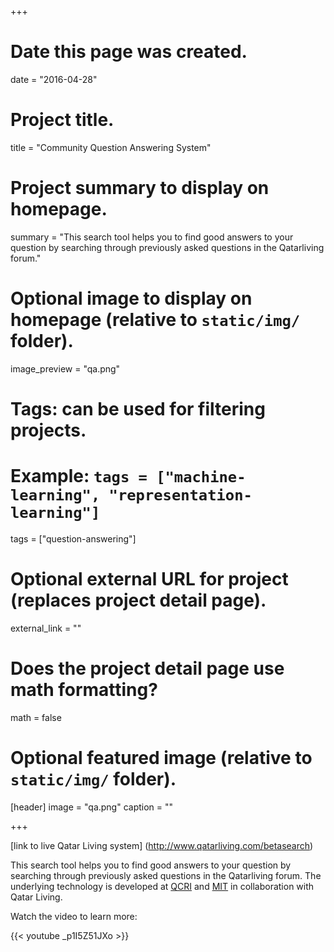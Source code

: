 +++
# Date this page was created.
date = "2016-04-28"

# Project title.
title = "Community Question Answering System"

# Project summary to display on homepage.
summary = "This search tool helps you to find good answers to your question by searching through previously asked questions in the Qatarliving forum."

# Optional image to display on homepage (relative to `static/img/` folder).
image_preview = "qa.png"

# Tags: can be used for filtering projects.
# Example: `tags = ["machine-learning", "representation-learning"]`
tags = ["question-answering"]

# Optional external URL for project (replaces project detail page).
external_link = ""

# Does the project detail page use math formatting?
math = false

# Optional featured image (relative to `static/img/` folder).
[header]
image = "qa.png"
caption = ""

+++

[link to live Qatar Living system] (http://www.qatarliving.com/betasearch)


This search tool helps you to find good answers to your question by searching through previously asked questions in the Qatarliving forum. The underlying technology is developed at [QCRI](http://qcri.org.qa/) and [MIT](http://web.mit.edu/) in collaboration with Qatar Living. 

Watch the video to learn more:

{{< youtube _p1I5Z51JXo >}}
